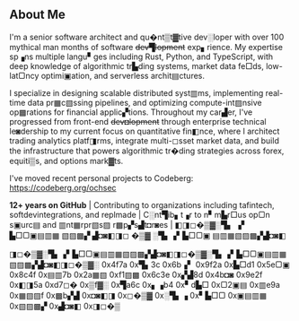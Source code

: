 ## About Me

I'm a senior software architect and qu�nt▒t▓tive dev░loper with over 100 mythical man months of software ~~dev▜lopment~~ exp▖rience. My expertise sp▗ns multiple langu▘ges including Rust, Python, and TypeScript, with deep knowledge of algorithmic tr▙ding systems, market data fe□ds, low-lat▢ncy optimi▣ation, and serverless archit▤ctures.

I specialize in designing scalable distributed syst▥ms, implementing real-time data pr▦c▧ssing pipelines, and optimizing compute-int▨nsive op▩rations for financial applic▞tions. Throughout my car▟er, I've progressed from front-end ~~dev◘lopment~~ through enterprise technical le◙dership to my current focus on quantitative fin◧nce, where I architect trading analytics platf◨rms, integrate multi-◻sset market data, and build the infrastructure that powers algorithmic tr�ding strategies across forex, equiti▒s, and options mark▓ts.

I've moved recent personal projects to Codeberg: https://codeberg.org/ochsec

**12+ years on GitHub** | Contributing to organizations including tafintech, softdevintegrations, and replmade | C░nt▜ib▖t▗r to n▘m▙r□us op▢n s▣urc▤ and ▥nt▦rpr▧s▨ r▩p▞s▟t◘r◙es | ◧◨◻�▒▓░▜▖ ▗▘ ▙□▢▣▤▥▦ ▧▨▩▞ ▟◘◙◧◨◻ �▒▓ ░▜▖▗▘▙□▢▣ ▤▥▦▧▨▩▞▟◘◙◧

◨◻�▒▓░▜▖▗▘▙□▢▣▤▥▦▧▨▩▞▟◘◙◧◨◻�▒▓░▜▖▗▘▙□▢▣▤▥▦▧▨▩▞▟◘◙◧◨◻�▒▓░
0x4f7a 0x▜▖3c 0x6b▗▘ 0x9f2a 0x▙□d1 0x5e▢▣ 0x8c4f 0x▤▥7b
0x2a▦▧ 0xf1▨▩ 0x6c3e 0x▞▟8d 0x4b◘◙ 0x9e2f 0x◧◨5a 0xd7◻�
0x▒f▓░ 0x▜a6c 0x▖▗b4 0x▘d▙□ 0x▢2▣▤ 0x▥e9a 0x▦▧▨f 0x▩b▞▟
0x◘◙◧◨ 0x◻�▒▓ 0x░▜▖▗ 0x▘▙□▢ 0x▣▤▥▦ 0x▧▨▩▞ 0x▟◘◙◧ 0x◨◻�▒

```
